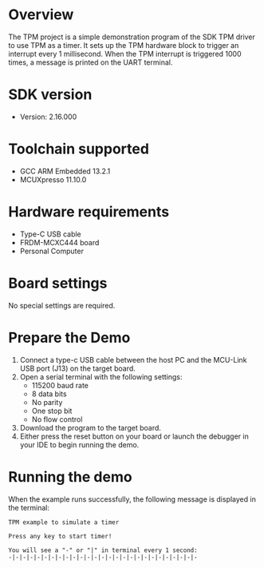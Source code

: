 Overview
========
The TPM project is a simple demonstration program of the SDK TPM driver to use TPM as a timer.
It sets up the TPM hardware block to trigger an interrupt every 1 millisecond.
When the TPM interrupt is triggered 1000 times, a message is printed on the UART terminal.

SDK version
===========
- Version: 2.16.000

Toolchain supported
===================
- GCC ARM Embedded  13.2.1
- MCUXpresso  11.10.0

Hardware requirements
=====================
- Type-C USB cable
- FRDM-MCXC444 board
- Personal Computer

Board settings
==============
No special settings are required.

Prepare the Demo
================
1.  Connect a type-c USB cable between the host PC and the MCU-Link USB port (J13) on the target board.
2.  Open a serial terminal with the following settings:
    - 115200 baud rate
    - 8 data bits
    - No parity
    - One stop bit
    - No flow control
3.  Download the program to the target board.
4.  Either press the reset button on your board or launch the debugger in your IDE to begin running the demo.

Running the demo
================
When the example runs successfully, the following message is displayed in the terminal:

~~~~~~~~~~~~~~~~~~~~~~~~~~~~~~~~~~~~~~~~~~~~~~~~~~~~~~~~~~~~~~~~~~~~~~~~~~~~~~
TPM example to simulate a timer

Press any key to start timer!

You will see a "-" or "|" in terminal every 1 second:
-|-|-|-|-|-|-|-|-|-|-|-|-|-|-|-|-|-|-|-|-|-|-|-|-|-|-
~~~~~~~~~~~~~~~~~~~~~~~~~~~~~~~~~~~~~~~~~~~~~~~~~~~~~~~~~~~~~~~~~~~~~~~~~~~~~~
